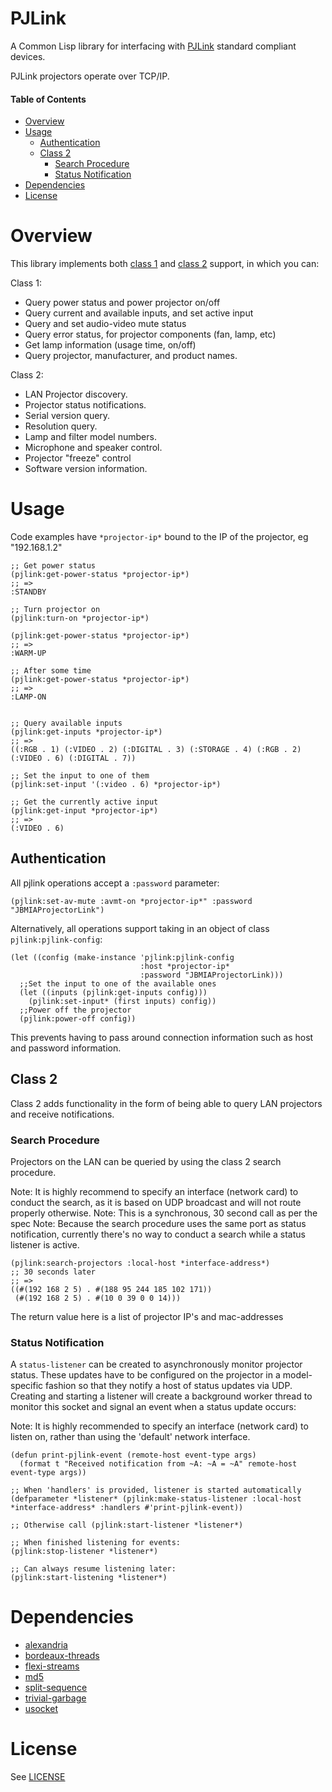 # PJLink
A Common Lisp library for interfacing with [PJLink](https://pjlink.jbmia.or.jp/english/) standard compliant devices.

PJLink projectors operate over TCP/IP.

#### Table of Contents
* [Overview](#overview)
* [Usage](#usage)
  * [Authentication](#authentication)
  * [Class 2](#class-2)
    * [Search Procedure](#search-procedure)
    * [Status Notification](#status-notification)
* [Dependencies](#dependencies)
* [License](#license)

# Overview
This library implements both [class 1](https://pjlink.jbmia.or.jp/english/data/5-1_PJLink_eng_20131210.pdf) and [class 2](https://pjlink.jbmia.or.jp/english/data_cl2/PJLink_5-1.pdf) support, in which you can:

Class 1:
* Query power status and power projector on/off
* Query current and available inputs, and set active input
* Query and set audio-video mute status
* Query error status, for projector components (fan, lamp, etc)
* Get lamp information (usage time, on/off)
* Query projector, manufacturer, and product names.

Class 2:
* LAN Projector discovery.
* Projector status notifications.
* Serial version query.
* Resolution query.
* Lamp and filter model numbers.
* Microphone and speaker control.
* Projector "freeze" control
* Software version information.


# Usage
Code examples have `*projector-ip*` bound to the IP of the projector, eg "192.168.1.2"

``` common-lisp
;; Get power status
(pjlink:get-power-status *projector-ip*)
;; =>
:STANDBY

;; Turn projector on
(pjlink:turn-on *projector-ip*)

(pjlink:get-power-status *projector-ip*)
;; =>
:WARM-UP

;; After some time
(pjlink:get-power-status *projector-ip*)
;; =>
:LAMP-ON


;; Query available inputs
(pjlink:get-inputs *projector-ip*)
;; =>
((:RGB . 1) (:VIDEO . 2) (:DIGITAL . 3) (:STORAGE . 4) (:RGB . 2) (:VIDEO . 6) (:DIGITAL . 7))

;; Set the input to one of them
(pjlink:set-input '(:video . 6) *projector-ip*)

;; Get the currently active input
(pjlink:get-input *projector-ip*)
;; =>
(:VIDEO . 6)

```

## Authentication
All pjlink operations accept a `:password` parameter:

``` common-lisp
(pjlink:set-av-mute :avmt-on *projector-ip*" :password "JBMIAProjectorLink")
```


Alternatively, all operations support taking in an object of class `pjlink:pjlink-config`:

``` common-lisp
(let ((config (make-instance 'pjlink:pjlink-config
                             :host *projector-ip*
                             :password "JBMIAProjectorLink)))
  ;;Set the input to one of the available ones
  (let ((inputs (pjlink:get-inputs config)))
    (pjlink:set-input* (first inputs) config))
  ;;Power off the projector
  (pjlink:power-off config))
```

This prevents having to pass around connection information such as host and password information.

## Class 2
Class 2 adds functionality in the form of being able to query LAN projectors and receive notifications.

### Search Procedure
Projectors on the LAN can be queried by using the class 2 search procedure.

Note: It is highly recommend to specify an interface (network card) to conduct the search, as it is based on UDP broadcast and will not route properly otherwise.
Note: This is a synchronous, 30 second call as per the spec
Note: Because the search procedure uses the same port as status notification, currently there's no way to conduct a search while a status listener is active.

``` common-lisp
(pjlink:search-projectors :local-host *interface-address*)
;; 30 seconds later
;; =>
((#(192 168 2 5) . #(188 95 244 185 102 171))
 (#(192 168 2 5) . #(10 0 39 0 0 14)))
```

The return value here is a list of projector IP's and mac-addresses

### Status Notification
A `status-listener` can be created to asynchronously monitor projector status. These updates have to be configured on the projector in a model-specific fashion so that they notify a host of status updates via UDP.
Creating and starting a listener will create a background worker thread to monitor this socket and signal an event when a status update occurs:

Note: It is highly recommended to specify an interface (network card) to listen on, rather than using the 'default' network interface.

``` common-lisp
(defun print-pjlink-event (remote-host event-type args)
  (format t "Received notification from ~A: ~A = ~A" remote-host event-type args))

;; When 'handlers' is provided, listener is started automatically
(defparameter *listener* (pjlink:make-status-listener :local-host *interface-address* :handlers #'print-pjlink-event))

;; Otherwise call (pjlink:start-listener *listener*)

;; When finished listening for events:
(pjlink:stop-listener *listener*)

;; Can always resume listening later:
(pjlink:start-listening *listener*)
```

# Dependencies
* [alexandria](http://quickdocs.org/alexandria/)
* [bordeaux-threads](https://github.com/sionescu/bordeaux-threads)
* [flexi-streams](http://quickdocs.org/flexi-streams/)
* [md5](http://quickdocs.org/md5/)
* [split-sequence](http://quickdocs.org/split-sequence/)
* [trivial-garbage](https://github.com/trivial-garbage/trivial-garbage)
* [usocket](http://quickdocs.org/usocket/)

# License
See [LICENSE](LICENSE.txt)
